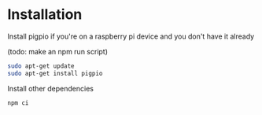 # Installation

Install pigpio if you're on a raspberry pi device and you don't have it already

(todo: make an npm run script)

```bash
sudo apt-get update
sudo apt-get install pigpio
```

Install other dependencies

```bash
npm ci
```